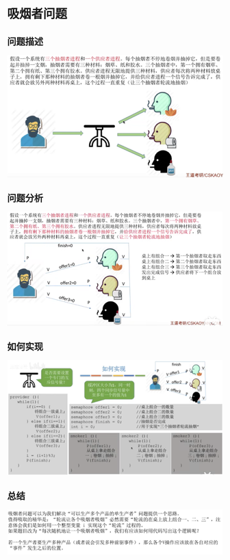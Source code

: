 # 吸烟者问题

## 问题描述

![image-20221125205337284](imags/image-20221125205337284.png)

## 问题分析

![image-20221125205718963](imags/image-20221125205718963.png)

## 如何实现

![image-20221125210027849](imags/image-20221125210027849.png)

## 总结

![image-20221125210142723](imags/image-20221125210142723.png)
















